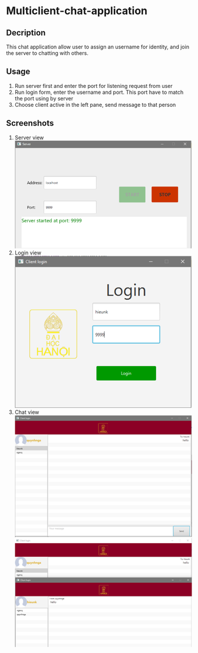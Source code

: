 # Multiclient-chat-application
## Decription
This chat application allow user to assign an username for identity, and join the server to chatting with others.
## Usage
1. Run server first and enter the port for listening request from user
2. Run login form, enter the username and port. This port have to match the port using by server
3. Choose client active in the left pane, send message to that person
## Screenshots
1. Server view<br/>
![server-view](screenshots/server-view.PNG)<br/>
2. Login view<br/>
![login-view](screenshots/login-view.PNG)<br/>
3. Chat view<br/>
![chat-view](screenshots/chat.PNG)<br/>
![chat-view](screenshots/chatting-view.PNG)<br/>
